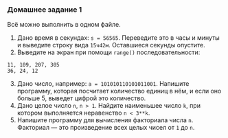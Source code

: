 ### Домашнее задание 1
Всё можно выполнить в одном файле.  
1. Дано время в секундах: `s = 56565`. Переведите это в часы и минуты и выведите строку вида `15ч42м`. Оставшиеся секунды опустите.  
2. Выведите на экран при помощи `range()` последовательности:  
```
11, 109, 207, 305
36, 24, 12
```
3. Дано число, например: `a = 101010110101011001`. Напишите программу, которая посчитает количество единиц в нём, и если оно больше 5, выведет цифрой это количество.  
4. Дано целое число `n`, `n > 1`. Найдите наименьшее число `k`, при котором выполняется неравенство `n < 3**k`.
5. Напишите программу для вычисления факториала числа `n`. Факториал — это произведение всех целых чисел от `1` до `n`.
